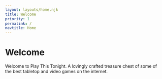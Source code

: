 ```yaml
---
layout: layouts/home.njk
title: Welcome
priority: 1
permalink: /
navtitle: Home
---
```


# Welcome

Welcome to Play This Tonight. A lovingly crafted treasure chest of some of the best tabletop and video games on the internet.
